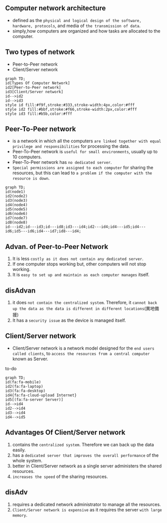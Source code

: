 ## Computer network architecture

- defined as the `physical and logical design of the software, hardware, protocols`, and media of `the transmission of data`.
- simply,how computers are organized and how tasks are allocated to the computer.

## Two types of network

- Peer-to-Peer network
- Client/Server network

```mermaid
graph TD;
id[Types Of Computer Network]
id2[Peer-to-Peer network]
id3[Client/Server network]
id-->id2
id-->id3
style id fill:#f9f,stroke:#333,stroke-width:4px,color:#fff
style id2 fill:#bbf,stroke:#f66,stroke-width:2px,color:#fff
style id3 fill:#b5b,color:#fff
```

## Peer-To-Peer network

- is a network in which all the computers `are linked together with equal privilege and responsibilities` for processing the data.
- Peer-To-Peer network is `useful for small environments`, usually up to 10 computers.
- Peer-To-Peer network has `no dedicated server`.
- `Special permissions are assigned to each computer` for sharing the resources, but this can lead to `a problem if the computer with the resource is down`.

```mermaid
graph TD;
id(node1)
id2(node2)
id3(node3)
id4(node4)
id5(node5)
id6(node6)
id7(node7)
id8(node8)
id---id2;id---id3;id---id8;id3---id4;id2---id4;id4---id5;id4---id6;id5---id6;id4---id7;id8---id4;
```

## Advan. of Peer-to-Peer Network

1. It is less `costly as it does not contain any dedicated server`.
2. If one computer stops working but, other computers will not stop working.
3. It is `easy to set up and maintain as each computer manages` itself.

## disAdvan

1. it does `not contain the centralized system`. Therefore, it `cannot back up the data as the data is different in different locations`(異地備援)
2. It has a `security issue` as the device is managed itself.

## Client/Server network

- Client/Server network is a network model designed for the `end users called clients`, to `access the resources from a central computer` known as Server.

to-do

```mermaid
graph TD;
id(fa:fa-mobile)
id2(fa:fa-laptop)
id3(fa:fa-desktop)
id4{fa:fa-cloud-upload Internet}
id5[(fa:fa-server Server)]
id-->id4
id2-->id4
id3-->id4
id4-->id5
```

## Advantages Of Client/Server network

1. contains the `centralized system`. Therefore we can back up the data easily.
2. has a `dedicated server that improves the overall performance` of the whole system.
3. better in Client/Server network as a single server administers the shared resources.
4. `increases the speed` of the sharing resources.

## disAdv

1. requires a dedicated network administrator to manage all the resources.
2. `Client/Server network is expensive` as it requires the server `with large memory`.
